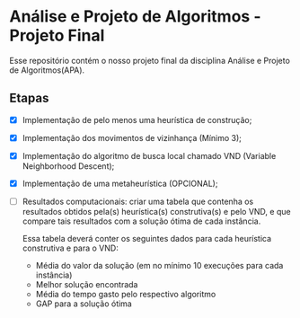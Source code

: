# Análise e Projeto de Algoritmos - Projeto Final

Esse repositório contém o nosso projeto final da disciplina Análise e Projeto de Algoritmos(APA).

## Etapas

- [x] Implementação de pelo menos uma heurística de construção;
- [x] Implementação dos movimentos de vizinhança (Mínimo 3);
- [X] Implementação do algoritmo de busca local chamado VND (Variable Neighborhood Descent);
- [X] Implementação de uma metaheurística (OPCIONAL);
- [ ] Resultados computacionais: criar uma tabela que contenha os resultados obtidos pela(s) heurística(s)
      construtiva(s) e pelo VND, e que compare tais resultados com a solução ótima de cada instância.
      
     Essa tabela deverá conter os seguintes dados para cada heurística construtiva e para o VND:
     
     * Média do valor da solução (em no mínimo 10 execuções para cada instância)
     * Melhor solução encontrada
     * Média do tempo gasto pelo respectivo algoritmo
     * GAP para a solução ótima
